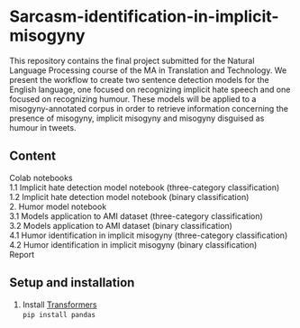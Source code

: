 # Sarcasm-identification-in-implicit-misogyny

This repository contains the final project submitted for the Natural Language Processing course of the MA in Translation and Technology. We present the workflow to create two sentence detection models for the English language, one focused on recognizing implicit hate speech and one focused on recognizing humour. These models will be applied to a misogyny-annotated corpus in order to retrieve information concerning the presence of misogyny, implicit misogyny and misogyny disguised as humour in tweets.

## Content
Colab notebooks <br/>
1.1 Implicit hate detection model notebook (three-category classification) <br/>
1.2 Implicit hate detection model notebook (binary classification) <br/>
2. Humor model notebook <br/>
3.1 Models application to AMI dataset (three-category classification) <br/>
3.2 Models application to AMI dataset (binary classification) <br/>
4.1 Humor identification in implicit misogyny (three-category classification) <br/>
4.2 Humor identification in implicit misogyny (binary classification) <br/>
Report

## Setup and installation

1. Install [Transformers](https://github.com/huggingface/transformers) <br />
`pip install pandas` <br />
